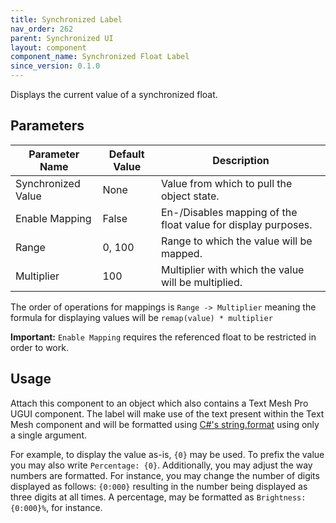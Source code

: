 ```yaml
---
title: Synchronized Label
nav_order: 262
parent: Synchronized UI
layout: component
component_name: Synchronized Float Label
since_version: 0.1.0
---
```


Displays the current value of a synchronized float.

## Parameters

| Parameter Name     | Default Value | Description                                                   |
|--------------------|---------------|---------------------------------------------------------------|
| Synchronized Value | None          | Value from which to pull the object state.                    |
| Enable Mapping     | False         | En-/Disables mapping of the float value for display purposes. |
| Range              | 0, 100        | Range to which the value will be mapped.                      |
| Multiplier         | 100           | Multiplier with which the value will be multiplied.           |

The order of operations for mappings is `Range -> Multiplier` meaning the formula for displaying values will be
`remap(value) * multiplier`

**Important:** `Enable Mapping` requires the referenced float to be restricted in order to work.

## Usage

Attach this component to an object which also contains a Text Mesh Pro UGUI component. The label will make use of the
text present within the Text Mesh component and will be formatted using [C#'s string.format][string-format] using only
a single argument.

For example, to display the value as-is, `{0}` may be used. To prefix the value you may also write `Percentage: {0}`.
Additionally, you may adjust the way numbers are formatted. For instance, you may change the number of digits displayed
as follows: `{0:000}` resulting in the number being displayed as three digits at all times. A percentage, may be
formatted as `Brightness: {0:000}%`, for instance.

[string-format]: https://learn.microsoft.com/en-us/dotnet/fundamentals/runtime-libraries/system-string-format